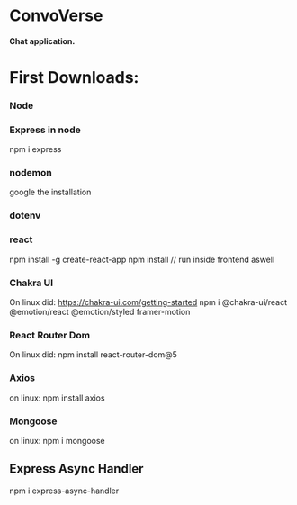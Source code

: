 # ConvoVerse

#### Chat application.

# First Downloads:

### Node

### Express in node
npm i express

### nodemon
google the installation

### dotenv

### react
npm install -g create-react-app
npm install // run inside frontend aswell

### Chakra UI

On linux did:
https://chakra-ui.com/getting-started
npm i @chakra-ui/react @emotion/react @emotion/styled framer-motion

### React Router Dom

On linux did: npm install react-router-dom@5

### Axios

on linux: npm install axios

### Mongoose

on linux: npm i mongoose

## Express Async Handler

npm i express-async-handler